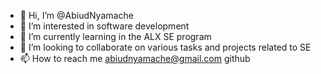 - 👋 Hi, I’m @AbiudNyamache
- 👀 I’m interested in software development 
- 🌱 I’m currently learning in the ALX SE program
- 💞️ I’m looking to collaborate on various tasks and projects related to SE
- 📫 How to reach me abiudnyamache@gmail.com
github
<!---
AbiudNyamache/AbiudNyamache is a ✨ special ✨ repository because its `README.md` (this file) appears on your GitHub profile.
You can click the Preview link to take a look at your changes.
--->
